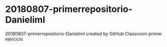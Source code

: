 # 20180807-primerrepositorio-Danieliml
20180807-primerrepositorio-Danieliml created by GitHub Classroom
primer ejercicio
